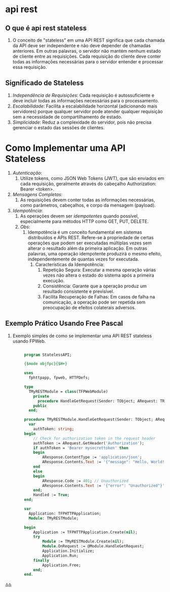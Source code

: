 <div class="header" id="myHeader">
  <div class="navbar" w3-include-html="/menu.inc"> </div>
</div>
<div class="title"><script> document.write(document.title);</script></div>  
<main>
<!-- markdownlint-disable-next-line -->
<span id="topo"><span>

# api rest

## O que é api rest stateless

1. O conceito de "stateless" em uma API REST significa que cada chamada da API deve ser independente e não deve depender de chamadas anteriores. Em outras palavras, o servidor não mantém nenhum estado de cliente entre as requisições. Cada requisição do cliente deve conter todas as informações necessárias para o servidor entender e processar essa requisição.

## Significado de Stateless

1. _Independência de Requisições_: Cada requisição é autossuficiente e deve incluir todas as informações necessárias para o processamento.
2. _Escalabilidade_: Facilita a escalabilidade horizontal (adicionando mais servidores) porque qualquer servidor pode atender qualquer requisição sem a necessidade de compartilhamento de estado.
3. _Simplicidade_: Reduz a complexidade do servidor, pois não precisa gerenciar o estado das sessões de clientes.

# Como Implementar uma API Stateless

1. _Autenticação_:
   1. Utilize tokens, como JSON Web Tokens (JWT), que são enviados em cada requisição, geralmente através do cabeçalho Authorization: Bearer \<token\>.
2. _Mensagens Completas_:
   1. As requisições devem conter todas as informações necessárias, como parâmetros, cabeçalhos, e corpo da mensagem (payload).
3. _Idempotência_:
   1. As operações devem ser _idempotentes_ quando possível, especialmente para métodos HTTP como GET, PUT, DELETE.
   2. _Obs_:
      1. Idempotência é um conceito fundamental em sistemas distribuídos e APIs REST. Refere-se à propriedade de certas operações que podem ser executadas múltiplas vezes sem alterar o resultado além da primeira aplicação. Em outras palavras, uma operação idempotente produzirá o mesmo efeito, independentemente de quantas vezes for executada.
         1. Características da Idempotência:
            1. Repetição Segura: Executar a mesma operação várias vezes não altera o estado do sistema após a primeira execução.
            2. Consistência: Garante que a operação produz um resultado consistente e previsível.
            3. Facilita Recuperação de Falhas: Em casos de falha na comunicação, a operação pode ser repetida sem preocupação de efeitos colaterais adversos.

## Exemplo Prático Usando Free Pascal

1. Exemplo simples de como se implementar uma API REST stateless usando FPWeb.

   ```pascal

        program StatelessAPI;

        {$mode objfpc}{$H+}

        uses
          fphttpapp, fpweb, HTTPDefs;

        type
          TMyRESTModule = class(TFPWebModule)
            private
              procedure HandleGetRequest(Sender: TObject; ARequest: TRequest; AResponse: TResponse; var Handled: Boolean);
            public
          end;

        procedure TMyRESTModule.HandleGetRequest(Sender: TObject; ARequest: TRequest; AResponse: TResponse; var Handled: Boolean);
          var
            authToken: string;
        begin
            // Check for authorization token in the request header
            authToken := ARequest.GetHeader('Authorization');
            if authToken = 'Bearer mysecrettoken' then
            begin
                AResponse.ContentType := 'application/json';
                AResponse.Contents.Text := '{"message": "Hello, World!"}';
            end
            else
            begin
                AResponse.Code := 401; // Unauthorized
                AResponse.Contents.Text := '{"error": "Unauthorized"}';
            end;
            Handled := True;
        end;

        var
          Application: TFPHTTPApplication;
          Module: TMyRESTModule;

        begin
            Application := TFPHTTPApplication.Create(nil);
            try
                Module := TMyRESTModule.Create(nil);
                Module.OnRequest := @Module.HandleGetRequest;
                Application.Initialize;
                Application.Run;
            finally
                Application.Free;
            end;
        end.

   ```

</main>

[🔝🔝](#topo "Retorna ao topo")

